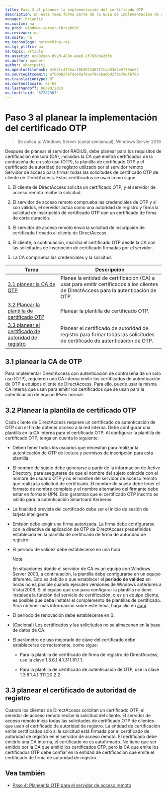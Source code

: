 ```yaml
---
title: Paso 3 al planear la implementación del certificado OTP
description: En este tema forma parte de la Guía de implementación de acceso remoto con autenticación OTP en Windows Server 2016.
manager: brianlic
ms.custom: na
ms.prod: windows-server-threshold
ms.reviewer: na
ms.suite: na
ms.technology: networking-ras
ms.tgt_pltfrm: na
ms.topic: article
ms.assetid: eca02eeb-d92d-463e-aae0-1f7038ba26fe
ms.author: pashort
author: shortpatti
ms.openlocfilehash: 4102fc4f7eacf0b407446717caa83e4e5f70ae57
ms.sourcegitcommit: afb0602767de64a76aaf9ce6a60d2f0e78efb78b
ms.translationtype: MT
ms.contentlocale: es-ES
ms.lasthandoff: 06/20/2019
ms.locfileid: "67282367"
---
```

# <a name="step-3-plan-otp-certificate-deployment"></a>Paso 3 al planear la implementación del certificado OTP

>Se aplica a: Windows Server (canal semianual), Windows Server 2016

Después de planear el servidor RADIUS, debe planear para los requisitos de certificación emisora (CA), incluidos la CA que emitirá certificados de la contraseña de un solo uso (OTP), la plantilla de certificado OTP y el certificado de autoridad de registro utilizado por el servidor remoto Servidor de acceso para firmar todas las solicitudes de certificado OTP de cliente de DirectAccess. Estos certificados se usan como sigue:  
  
1.  El cliente de DirectAccess solicita un certificado OTP, y el servidor de acceso remoto recibe la solicitud.  
  
2.  El servidor de acceso remoto comprueba las credenciales de OTP y si son válidos, el servidor actúa como una autoridad de registro y firma la solicitud de inscripción de certificado OTP con un certificado de firma de corta duración.  
  
3.  El servidor de acceso remoto envía la solicitud de inscripción de certificado firmado al cliente de DirectAccess  
  
4.  El cliente, a continuación, inscriba el certificado OTP desde la CA con las solicitudes de inscripción de certificado firmadas por el servidor.  
  
5.  La CA comprueba las credenciales y la solicitud.  
  
|Tarea|Descripción|  
|----|--------|  
|[3.1 planear la CA de OTP](#bkmk_3_1_CA)|Planee la entidad de certificación (CA) a usar para emitir certificados a los clientes de DirectAccess para la autenticación de OTP.|  
|[3.2 Planear la plantilla de certificado OTP](#bkmk_3_2_OTP_Cert)|Planear la plantilla de certificado OTP.|
|[3.3 planear el certificado de autoridad de registro](#bkmk_33RACert)|Planear el certificado de autoridad de registro para firmar todas las solicitudes de certificado de autenticación de OTP.|

## <a name="bkmk_3_1_CA"></a>3.1 planear la CA de OTP  
Para implementar DirectAccess con autenticación de contraseña de un solo uso (OTP), requieren una CA interna emitir los certificados de autenticación de OTP a equipos cliente de DirectAccess. Para ello, puede usar la misma CA interna que usan para emitir los certificados que se usan para la autenticación de equipo IPsec normal.  
  
## <a name="bkmk_3_2_OTP_Cert"></a>3.2 Planear la plantilla de certificado OTP  
Cada cliente de DirectAccess requiere un certificado de autenticación de OTP con el fin de obtener acceso a la red interna. Debe configurar una plantilla en la CA interna para el certificado OTP. Al configurar la plantilla de certificado OTP, tenga en cuenta lo siguiente:  
  
-   Deben tener todos los usuarios que necesitan para realizar la autenticación de OTP de lectura y permisos de inscripción para esta plantilla.  
  
-   El nombre de sujeto debe generarse a partir de la información de Active Directory, para asegurarse de que el nombre del sujeto coincida con el nombre de usuario OTP y no el nombre del servidor de acceso remoto que realiza la solicitud de certificado. El nombre de sujeto debe tener el formato de nombre completo y el nombre alternativo del firmante debe estar en formato UPN. Esto garantiza que el certificado OTP inscrito es válido para la autenticación Smartcard Kerberos.  
  
-   La finalidad prevista del certificado debe ser el inicio de sesión de tarjeta inteligente  
  
-   Emisión debe exigir una firma autorizada. La firma debe configurarse con la directiva de aplicación de OTP de DirectAccess predefinidos establecida en la plantilla de certificado de firma de autoridad de registro.  
  
-   El período de validez debe establecerse en una hora.  
  
    > [!NOTE]  
    > En situaciones donde el servidor de CA es un equipo con Windows Server 2003, a continuación, la plantilla debe configurarse en un equipo diferente. Esto es debido a que establecer el **período de validez** en horas no es posible cuando ejecuten versiones de Windows anteriores a Vista/2008. Si el equipo que use para configurar la plantilla no tiene instalada la función del servicio de certificación, o es un equipo cliente, es posible que deba instalar el complemento de plantillas de certificado. Para obtener más información sobre este tema, haga clic en [aquí](https://technet.microsoft.com/library/cc732445.aspx).  
  
-   El período de renovación debe establecerse en 0.  
  
-   (Opcional) Los certificados y las solicitudes no se almacenan en la base de datos de CA.  
  
-   El parámetro de uso mejorado de clave del certificado debe establecerse correctamente, como sigue:  
  
    -   Para la plantilla de certificado de firma de registro de DirectAccess, use la clave 1.3.6.1.4.1.311.81.1.1.  
  
    -   Para la plantilla de certificado de autenticación de OTP, use la clave 1.3.6.1.4.1.311.20.2.2.  
  
## <a name="bkmk_33RACert"></a>3.3 planear el certificado de autoridad de registro  
Cuando los clientes de DirectAccess solicitan un certificado OTP, el servidor de acceso remoto recibe la solicitud del cliente. El servidor de acceso remoto inicia todas las solicitudes de certificado OTP de clientes que usen el certificado de autoridad de registro. La entidad de certificación emite certificados sólo si la solicitud está firmada por el certificado de autoridad de registro en el servidor de acceso remoto. El certificado debe emitirlo una CA interna, el certificado no es autofirmado. No tiene que ser emitido por la CA que emitió los certificados OTP, pero la CA que emite los certificados OTP debe confiar en la entidad de certificación que emite el certificado de firma de autoridad de registro.  
  
## <a name="BKMK_Links"></a>Vea también  
  
-   [Paso 4: Planear la OTP para el servidor de acceso remoto](Step-4-Plan-for-OTP-on-the-Remote-Access-Server.md)  
  


